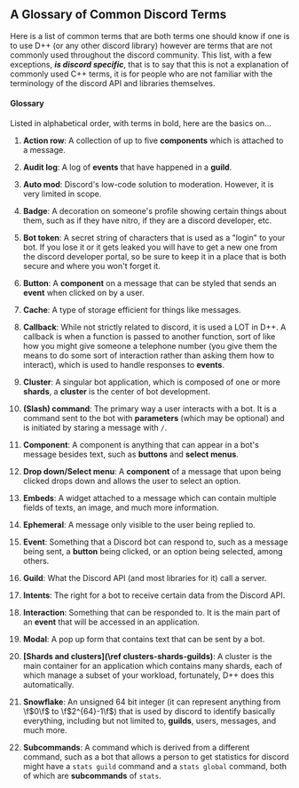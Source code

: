 ## A Glossary of Common Discord Terms

Here is a list of common terms that are both terms one should know if one is to use D++ (or any other discord library) however are terms that are not commonly used throughout the discord community. This list, with a few exceptions, ***is discord specific***, that is to say that this is not a explanation of commonly used C++ terms, it is for people who are not familiar with the terminology of the discord API and libraries themselves.

#### Glossary

Listed in alphabetical order, with terms in bold, here are the basics on...

1. **Action row**: A collection of up to five **components** which is attached to a message.

2. **Audit log**: A log of **events** that have happened in a **guild**.

3. **Auto mod**: Discord's low-code solution to moderation. However, it is very limited in scope.

4. **Badge**: A decoration on someone's profile showing certain things about them, such as if they have nitro, if they are a discord developer, etc.

5. **Bot token**: A secret string of characters that is used as a "login" to your bot. If you lose it or it gets leaked you will have to get a new one from the discord developer portal, so be sure to keep it in a place that is both secure and where you won't forget it.

6. **Button**: A **component** on a message that can be styled that sends an **event** when clicked on by a user.

7. **Cache**: A type of storage efficient for things like messages.

8. **Callback**: While not strictly related to discord, it is used a LOT in D++. A callback is when a function is passed to another function, sort of like how you might give someone a telephone number (you give them the means to do some sort of interaction rather than asking them how to interact), which is used to handle responses to **events**.

9. **Cluster**: A singular bot application, which is composed of one or more **shards**, a **cluster** is the center of bot development.

10. **\(Slash\) command**: The primary way a user interacts with a bot. It is a command sent to the bot with **parameters** (which may be optional) and is initiated by staring a message with `/`.

11. **Component**: A component is anything that can appear in a bot's message besides text, such as **buttons** and **select menus**.

12. **Drop down/Select menu**: A **component** of a message that upon being clicked drops down and allows the user to select an option.

13. **Embeds**: A widget attached to a message which can contain multiple fields of texts, an image, and much more information. 

14. **Ephemeral**: A message only visible to the user being replied to.

15. **Event**: Something that a Discord bot can respond to, such as a message being sent, a **button** being clicked, or an option being selected, among others.

16. **Guild**: What the Discord API (and most libraries for it) call a server.

17. **Intents**: The right for a bot to receive certain data from the Discord API.

18. **Interaction**: Something that can be responded to. It is the main part of an **event** that will be accessed in an application. 

19. **Modal**: A pop up form that contains text that can be sent by a bot.

20. **[Shards and clusters](\ref clusters-shards-guilds)**: A cluster is the main container for an application which contains many shards, each of which manage a subset of your workload, fortunately, D++ does this automatically. 

21. **Snowflake**: An unsigned 64 bit integer (it can represent anything from \f$0\f$ to \f$2^{64}-1\f$) that is used by discord to identify basically everything, including but not limited to, **guilds**, users, messages, and much more.

22. **Subcommands**: A command which is derived from a different command, such as a bot that allows a person to get statistics for discord might have a `stats guild` command and a `stats global` command, both of which are **subcommands** of `stats`.

